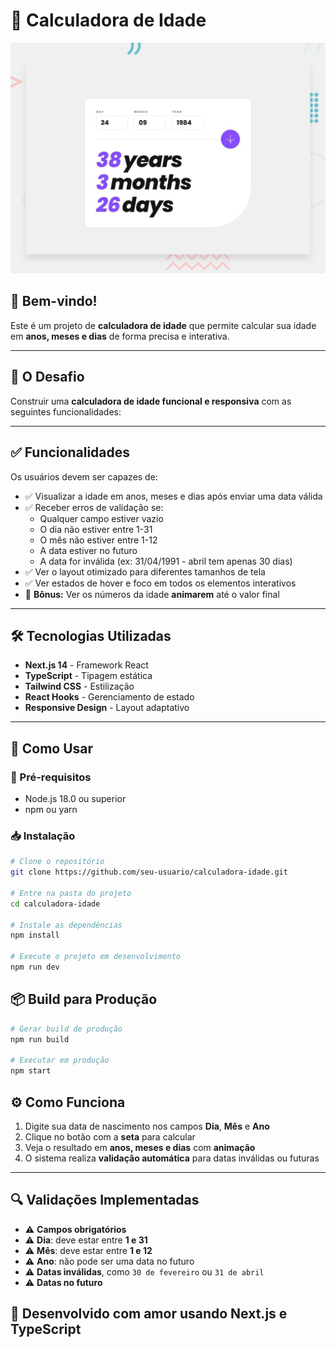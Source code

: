 # 🧮 Calculadora de Idade

![Imagem Ilustrativa](preview.jpg)

## 👋 Bem-vindo!

Este é um projeto de **calculadora de idade** que permite calcular sua idade em **anos, meses e dias** de forma precisa e interativa.

---

## 🎯 O Desafio

Construir uma **calculadora de idade funcional e responsiva** com as seguintes funcionalidades:

---

## ✅ Funcionalidades

Os usuários devem ser capazes de:

- ✅ Visualizar a idade em anos, meses e dias após enviar uma data válida  
- ✅ Receber erros de validação se:
  - Qualquer campo estiver vazio  
  - O dia não estiver entre 1-31  
  - O mês não estiver entre 1-12  
  - A data estiver no futuro  
  - A data for inválida (ex: 31/04/1991 - abril tem apenas 30 dias)  
- ✅ Ver o layout otimizado para diferentes tamanhos de tela  
- ✅ Ver estados de hover e foco em todos os elementos interativos  
- 🎁 **Bônus:** Ver os números da idade **animarem** até o valor final  

---

## 🛠 Tecnologias Utilizadas

- **Next.js 14** - Framework React  
- **TypeScript** - Tipagem estática  
- **Tailwind CSS** - Estilização  
- **React Hooks** - Gerenciamento de estado  
- **Responsive Design** - Layout adaptativo  

---

## 🚀 Como Usar

### 🔧 Pré-requisitos

- Node.js 18.0 ou superior  
- npm ou yarn  

### 📥 Instalação

```bash
# Clone o repositório
git clone https://github.com/seu-usuario/calculadora-idade.git

# Entre na pasta do projeto
cd calculadora-idade

# Instale as dependências
npm install

# Execute o projeto em desenvolvimento
npm run dev
```
## 📦 Build para Produção
```bash
# Gerar build de produção
npm run build

# Executar em produção
npm start
```
## ⚙️ Como Funciona

1. Digite sua data de nascimento nos campos **Dia**, **Mês** e **Ano**  
2. Clique no botão com a **seta** para calcular  
3. Veja o resultado em **anos, meses e dias** com **animação**  
4. O sistema realiza **validação automática** para datas inválidas ou futuras  

---

## 🔍 Validações Implementadas

- ⚠️ **Campos obrigatórios**  
- ⚠️ **Dia**: deve estar entre **1 e 31**  
- ⚠️ **Mês**: deve estar entre **1 e 12**  
- ⚠️ **Ano**: não pode ser uma data no futuro  
- ⚠️ **Datas inválidas**, como `30 de fevereiro` ou `31 de abril`  
- ⚠️ **Datas no futuro**

## 💙 Desenvolvido com amor usando Next.js e TypeScript

